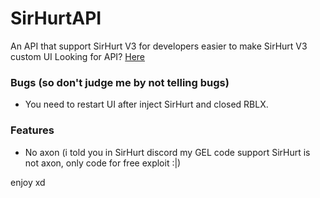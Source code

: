# SirHurtAPI
 An API that support SirHurt V3 for developers easier to make SirHurt V3 custom UI
 Looking for API? [Here](https://raw.githubusercontent.com/teppyboy/SirHurtAPI/master/SirHurtAPI/SirHurtAPI/SirHurtAPI/bin/Debug/SirHurtAPI.dll)
### Bugs (so don't judge me by not telling bugs)
- You need to restart UI after inject SirHurt and closed RBLX.

### Features
- No axon (i told you in SirHurt discord my GEL code support SirHurt is not axon, only code for free exploit :|)

enjoy xd 
